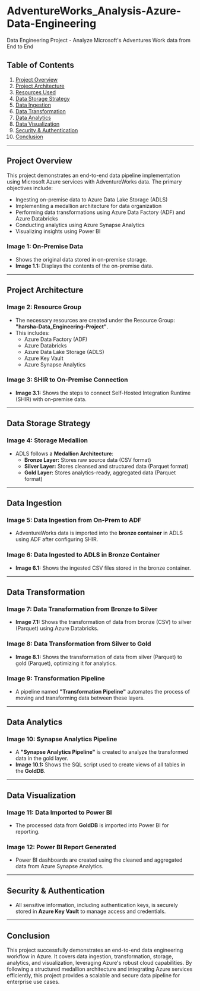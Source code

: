 # AdventureWorks_Analysis-Azure-Data-Engineering
Data Engineering Project - Analyze Microsoft's Adventures Work data from End to End

## Table of Contents
1. [Project Overview](#project-overview)
2. [Project Architecture](#project-architecture)
3. [Resources Used](#resources-used)
4. [Data Storage Strategy](#data-storage-strategy)
5. [Data Ingestion](#data-ingestion)
6. [Data Transformation](#data-transformation)
7. [Data Analytics](#data-analytics)
8. [Data Visualization](#data-visualization)
9. [Security & Authentication](#security--authentication)
10. [Conclusion](#conclusion)

---
## Project Overview
This project demonstrates an end-to-end data pipeline implementation using Microsoft Azure services with AdventureWorks data. The primary objectives include:
- Ingesting on-premise data to Azure Data Lake Storage (ADLS)
- Implementing a medallion architecture for data organization
- Performing data transformations using Azure Data Factory (ADF) and Azure Databricks
- Conducting analytics using Azure Synapse Analytics
- Visualizing insights using Power BI

### Image 1: On-Premise Data
- Shows the original data stored in on-premise storage.
- **Image 1.1:** Displays the contents of the on-premise data.

---
## Project Architecture

### Image 2: Resource Group
- The necessary resources are created under the Resource Group: **"harsha-Data_Engineering-Project"**.
- This includes:
  - Azure Data Factory (ADF)
  - Azure Databricks
  - Azure Data Lake Storage (ADLS)
  - Azure Key Vault
  - Azure Synapse Analytics

### Image 3: SHIR to On-Premise Connection
- **Image 3.1:** Shows the steps to connect Self-Hosted Integration Runtime (SHIR) with on-premise data.

---
## Data Storage Strategy

### Image 4: Storage Medallion
- ADLS follows a **Medallion Architecture**:
  - **Bronze Layer:** Stores raw source data (CSV format)
  - **Silver Layer:** Stores cleansed and structured data (Parquet format)
  - **Gold Layer:** Stores analytics-ready, aggregated data (Parquet format)

---
## Data Ingestion

### Image 5: Data Ingestion from On-Prem to ADF
- AdventureWorks data is imported into the **bronze container** in ADLS using ADF after configuring SHIR.

### Image 6: Data Ingested to ADLS in Bronze Container
- **Image 6.1:** Shows the ingested CSV files stored in the bronze container.

---
## Data Transformation

### Image 7: Data Transformation from Bronze to Silver
- **Image 7.1:** Shows the transformation of data from bronze (CSV) to silver (Parquet) using Azure Databricks.

### Image 8: Data Transformation from Silver to Gold
- **Image 8.1:** Shows the transformation of data from silver (Parquet) to gold (Parquet), optimizing it for analytics.

### Image 9: Transformation Pipeline
- A pipeline named **"Transformation Pipeline"** automates the process of moving and transforming data between these layers.

---
## Data Analytics

### Image 10: Synapse Analytics Pipeline
- A **"Synapse Analytics Pipeline"** is created to analyze the transformed data in the gold layer.
- **Image 10.1:** Shows the SQL script used to create views of all tables in the **GoldDB**.

---
## Data Visualization

### Image 11: Data Imported to Power BI
- The processed data from **GoldDB** is imported into Power BI for reporting.

### Image 12: Power BI Report Generated
- Power BI dashboards are created using the cleaned and aggregated data from Azure Synapse Analytics.

---
## Security & Authentication
- All sensitive information, including authentication keys, is securely stored in **Azure Key Vault** to manage access and credentials.

---
## Conclusion
This project successfully demonstrates an end-to-end data engineering workflow in Azure. It covers data ingestion, transformation, storage, analytics, and visualization, leveraging Azure's robust cloud capabilities. By following a structured medallion architecture and integrating Azure services efficiently, this project provides a scalable and secure data pipeline for enterprise use cases.


